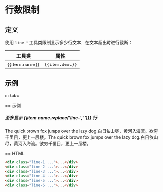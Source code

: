 # 行数限制

## 定义

使用 `line-*` 工具类限制显示多少行文本，在文本超出时进行截断：

<Example padding="p-0">
  <table class="table">
    <thead>
      <tr>
        <th>工具类</th>
        <th>属性</th>
      </tr>
    </thead>
    <tbody>
      <tr v-for="item in lineClampList" :key="item.name">
        <td class="font-mono w-32">{{item.name}}</td>
        <td><code>{{item.desc}}</code></td>
      </tr>
    </tbody>
   </table>
</Example>

## 示例

::: tabs

== 示例

<Example class="row gap-6 flex-wrap">
  <div v-for="item in lineClampList" :key="item.name" class="w-48">
    <h5 class="mb-2">至多显示 {{item.name.replace('line-', '')}} 行</h5>
    <p :class="item.name">The quick brown fox jumps over the lazy dog.白日依山尽，黄河入海流。欲穷千里目，更上一层楼。The quick brown fox jumps over the lazy dog.白日依山尽，黄河入海流。欲穷千里目，更上一层楼。</p>
  </div>
</Example>

== HTML

```html
<div class="line-1 ...">...</div>
<div class="line-2 ...">...</div>
<div class="line-3 ...">...</div>
<div class="line-4 ...">...</div>
<div class="line-5 ...">...</div>
<div class="line-6 ...">...</div>
```

<script setup>
const lineClampList = [
    {name: 'line-1', desc: 'overflow: hidden; display: -webkit-box; -webkit-box-orient: vertical; -webkit-line-clamp: 1;'},
    {name: 'line-2', desc: 'overflow: hidden; display: -webkit-box; -webkit-box-orient: vertical; -webkit-line-clamp: 2;'},
    {name: 'line-3', desc: 'overflow: hidden; display: -webkit-box; -webkit-box-orient: vertical; -webkit-line-clamp: 3;'},
    {name: 'line-4', desc: 'overflow: hidden; display: -webkit-box; -webkit-box-orient: vertical; -webkit-line-clamp: 4;'},
    {name: 'line-5', desc: 'overflow: hidden; display: -webkit-box; -webkit-box-orient: vertical; -webkit-line-clamp: 5;'},
    {name: 'line-6', desc: 'overflow: hidden; display: -webkit-box; -webkit-box-orient: vertical; -webkit-line-clamp: 6;'},
];
</script>
